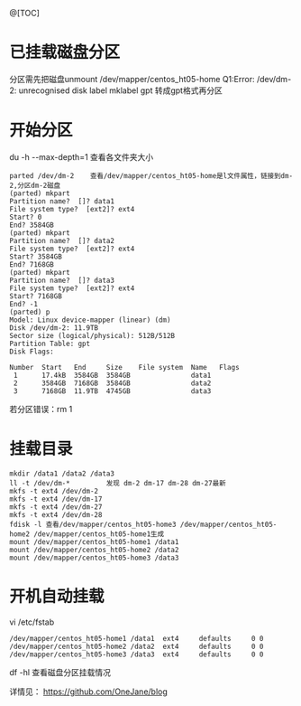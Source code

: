 @[TOC]

# 已挂载磁盘分区
分区需先把磁盘unmount /dev/mapper/centos_ht05-home 
Q1:Error: /dev/dm-2: unrecognised disk label
mklabel gpt  	转成gpt格式再分区

# 开始分区
du -h --max-depth=1  查看各文件夹大小 
``` linux
parted /dev/dm-2    查看/dev/mapper/centos_ht05-home是l文件属性，链接到dm-2,分区dm-2磁盘
(parted) mkpart                                                           
Partition name?  []? data1                                                
File system type?  [ext2]? ext4                                           
Start? 0                                                                  
End? 3584GB
(parted) mkpart
Partition name?  []? data2                                                
File system type?  [ext2]? ext4                                           
Start? 3584GB
End? 7168GB
(parted) mkpart
Partition name?  []? data3
File system type?  [ext2]? ext4
Start? 7168GB                                                           
End? -1 
(parted) p                                                                
Model: Linux device-mapper (linear) (dm)
Disk /dev/dm-2: 11.9TB
Sector size (logical/physical): 512B/512B
Partition Table: gpt
Disk Flags: 

Number  Start   End     Size    File system  Name   Flags
 1      17.4kB  3584GB  3584GB               data1
 2      3584GB  7168GB  3584GB               data2
 3      7168GB  11.9TB  4745GB               data3
```

若分区错误：rm 1 
# 挂载目录

``` linux
mkdir /data1 /data2 /data3
ll -t /dev/dm-*  		发现 dm-2 dm-17 dm-28 dm-27最新
mkfs -t ext4 /dev/dm-2
mkfs -t ext4 /dev/dm-17
mkfs -t ext4 /dev/dm-27
mkfs -t ext4 /dev/dm-28
fdisk -l 查看/dev/mapper/centos_ht05-home3 /dev/mapper/centos_ht05-home2 /dev/mapper/centos_ht05-home1生成
mount /dev/mapper/centos_ht05-home1 /data1
mount /dev/mapper/centos_ht05-home2 /data2
mount /dev/mapper/centos_ht05-home3 /data3
```

# 开机自动挂载
vi /etc/fstab

``` 
/dev/mapper/centos_ht05-home1 /data1  ext4     defaults     0 0
/dev/mapper/centos_ht05-home2 /data2  ext4     defaults     0 0
/dev/mapper/centos_ht05-home3 /data3  ext4     defaults     0 0

```
df -hl 			查看磁盘分区挂载情况

详情见：
https://github.com/OneJane/blog